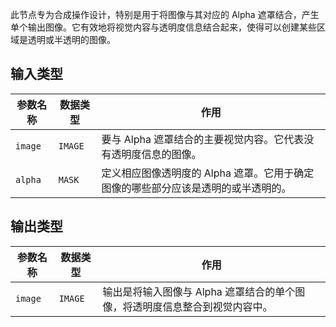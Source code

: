 此节点专为合成操作设计，特别是用于将图像与其对应的 Alpha 遮罩结合，产生单个输出图像。它有效地将视觉内容与透明度信息结合起来，使得可以创建某些区域是透明或半透明的图像。

## 输入类型
| 参数名称 | 数据类型 | 作用                                                         |
|----------|----------|--------------------------------------------------------------|
| `image`  | `IMAGE`  | 要与 Alpha 遮罩结合的主要视觉内容。它代表没有透明度信息的图像。 |
| `alpha`  | `MASK`   | 定义相应图像透明度的 Alpha 遮罩。它用于确定图像的哪些部分应该是透明的或半透明的。 |

## 输出类型
| 参数名称 | 数据类型 | 作用                                                         |
|----------|----------|--------------------------------------------------------------|
| `image`  | `IMAGE`  | 输出是将输入图像与 Alpha 遮罩结合的单个图像，将透明度信息整合到视觉内容中。 |
